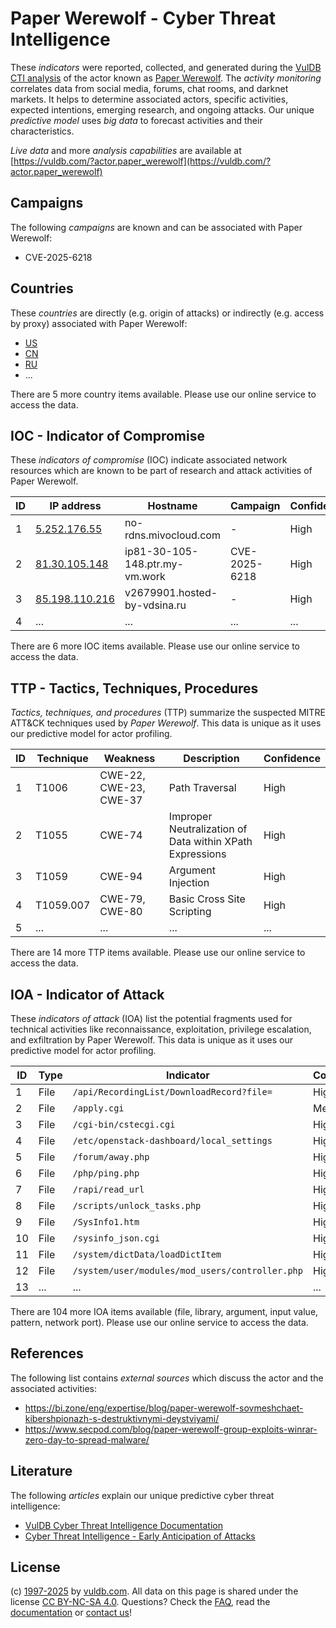 # Paper Werewolf - Cyber Threat Intelligence

These _indicators_ were reported, collected, and generated during the [VulDB CTI analysis](https://vuldb.com/?kb.cti) of the actor known as [Paper Werewolf](https://vuldb.com/?actor.paper_werewolf). The _activity monitoring_ correlates data from social media, forums, chat rooms, and darknet markets. It helps to determine associated actors, specific activities, expected intentions, emerging research, and ongoing attacks. Our unique _predictive model_ uses _big data_ to forecast activities and their characteristics.

_Live data_ and more _analysis capabilities_ are available at [https://vuldb.com/?actor.paper_werewolf](https://vuldb.com/?actor.paper_werewolf)

## Campaigns

The following _campaigns_ are known and can be associated with Paper Werewolf:

* CVE-2025-6218

## Countries

These _countries_ are directly (e.g. origin of attacks) or indirectly (e.g. access by proxy) associated with Paper Werewolf:

* [US](https://vuldb.com/?country.us)
* [CN](https://vuldb.com/?country.cn)
* [RU](https://vuldb.com/?country.ru)
* ...

There are 5 more country items available. Please use our online service to access the data.

## IOC - Indicator of Compromise

These _indicators of compromise_ (IOC) indicate associated network resources which are known to be part of research and attack activities of Paper Werewolf.

ID | IP address | Hostname | Campaign | Confidence
-- | ---------- | -------- | -------- | ----------
1 | [5.252.176.55](https://vuldb.com/?ip.5.252.176.55) | no-rdns.mivocloud.com | - | High
2 | [81.30.105.148](https://vuldb.com/?ip.81.30.105.148) | ip81-30-105-148.ptr.my-vm.work | CVE-2025-6218 | High
3 | [85.198.110.216](https://vuldb.com/?ip.85.198.110.216) | v2679901.hosted-by-vdsina.ru | - | High
4 | ... | ... | ... | ...

There are 6 more IOC items available. Please use our online service to access the data.

## TTP - Tactics, Techniques, Procedures

_Tactics, techniques, and procedures_ (TTP) summarize the suspected MITRE ATT&CK techniques used by _Paper Werewolf_. This data is unique as it uses our predictive model for actor profiling.

ID | Technique | Weakness | Description | Confidence
-- | --------- | -------- | ----------- | ----------
1 | T1006 | CWE-22, CWE-23, CWE-37 | Path Traversal | High
2 | T1055 | CWE-74 | Improper Neutralization of Data within XPath Expressions | High
3 | T1059 | CWE-94 | Argument Injection | High
4 | T1059.007 | CWE-79, CWE-80 | Basic Cross Site Scripting | High
5 | ... | ... | ... | ...

There are 14 more TTP items available. Please use our online service to access the data.

## IOA - Indicator of Attack

These _indicators of attack_ (IOA) list the potential fragments used for technical activities like reconnaissance, exploitation, privilege escalation, and exfiltration by Paper Werewolf. This data is unique as it uses our predictive model for actor profiling.

ID | Type | Indicator | Confidence
-- | ---- | --------- | ----------
1 | File | `/api/RecordingList/DownloadRecord?file=` | High
2 | File | `/apply.cgi` | Medium
3 | File | `/cgi-bin/cstecgi.cgi` | High
4 | File | `/etc/openstack-dashboard/local_settings` | High
5 | File | `/forum/away.php` | High
6 | File | `/php/ping.php` | High
7 | File | `/rapi/read_url` | High
8 | File | `/scripts/unlock_tasks.php` | High
9 | File | `/SysInfo1.htm` | High
10 | File | `/sysinfo_json.cgi` | High
11 | File | `/system/dictData/loadDictItem` | High
12 | File | `/system/user/modules/mod_users/controller.php` | High
13 | ... | ... | ...

There are 104 more IOA items available (file, library, argument, input value, pattern, network port). Please use our online service to access the data.

## References

The following list contains _external sources_ which discuss the actor and the associated activities:

* https://bi.zone/eng/expertise/blog/paper-werewolf-sovmeshchaet-kibershpionazh-s-destruktivnymi-deystviyami/
* https://www.secpod.com/blog/paper-werewolf-group-exploits-winrar-zero-day-to-spread-malware/

## Literature

The following _articles_ explain our unique predictive cyber threat intelligence:

* [VulDB Cyber Threat Intelligence Documentation](https://vuldb.com/?kb.cti)
* [Cyber Threat Intelligence - Early Anticipation of Attacks](https://www.scip.ch/en/?labs.20201022)

## License

(c) [1997-2025](https://vuldb.com/?kb.changelog) by [vuldb.com](https://vuldb.com/?kb.about). All data on this page is shared under the license [CC BY-NC-SA 4.0](https://creativecommons.org/licenses/by-nc-sa/4.0/). Questions? Check the [FAQ](https://vuldb.com/?kb.faq), read the [documentation](https://vuldb.com/?kb) or [contact us](https://vuldb.com/?contact)!
